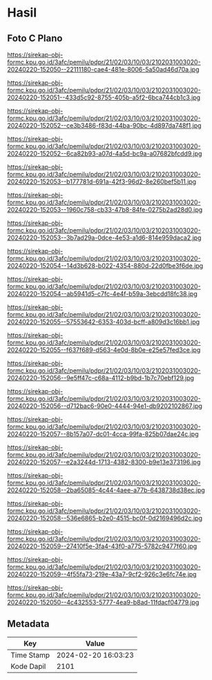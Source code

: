 # Hasil

## Foto C Plano

https://sirekap-obj-formc.kpu.go.id/3afc/pemilu/pdpr/21/02/03/10/03/2102031003020-20240220-152050--22111180-cae4-481e-8006-5a50ad46d70a.jpg

https://sirekap-obj-formc.kpu.go.id/3afc/pemilu/pdpr/21/02/03/10/03/2102031003020-20240220-152051--433d5c92-8755-405b-a5f2-6bca744cb1c3.jpg

https://sirekap-obj-formc.kpu.go.id/3afc/pemilu/pdpr/21/02/03/10/03/2102031003020-20240220-152052--ce3b3486-f83d-44ba-90bc-4d897da748f1.jpg

https://sirekap-obj-formc.kpu.go.id/3afc/pemilu/pdpr/21/02/03/10/03/2102031003020-20240220-152052--6ca82b93-a07d-4a5d-bc9a-a07682bfcdd9.jpg

https://sirekap-obj-formc.kpu.go.id/3afc/pemilu/pdpr/21/02/03/10/03/2102031003020-20240220-152053--b177781d-691a-42f3-96d2-8e260bef5b11.jpg

https://sirekap-obj-formc.kpu.go.id/3afc/pemilu/pdpr/21/02/03/10/03/2102031003020-20240220-152053--1960c758-cb33-47b8-84fe-0275b2ad28d0.jpg

https://sirekap-obj-formc.kpu.go.id/3afc/pemilu/pdpr/21/02/03/10/03/2102031003020-20240220-152053--3b7ad29a-0dce-4e53-a1d6-814e959daca2.jpg

https://sirekap-obj-formc.kpu.go.id/3afc/pemilu/pdpr/21/02/03/10/03/2102031003020-20240220-152054--14d3b628-b022-4354-880d-22d0fbe3f6de.jpg

https://sirekap-obj-formc.kpu.go.id/3afc/pemilu/pdpr/21/02/03/10/03/2102031003020-20240220-152054--ab5941d5-c7fc-4e4f-b59a-3ebcdd18fc38.jpg

https://sirekap-obj-formc.kpu.go.id/3afc/pemilu/pdpr/21/02/03/10/03/2102031003020-20240220-152055--57553642-6353-403d-bcff-a809d3c16bb1.jpg

https://sirekap-obj-formc.kpu.go.id/3afc/pemilu/pdpr/21/02/03/10/03/2102031003020-20240220-152055--f637f689-d563-4e0d-8b0e-e25e57fed3ce.jpg

https://sirekap-obj-formc.kpu.go.id/3afc/pemilu/pdpr/21/02/03/10/03/2102031003020-20240220-152056--9e5ff47c-c68a-4112-b9bd-1b7c70ebf129.jpg

https://sirekap-obj-formc.kpu.go.id/3afc/pemilu/pdpr/21/02/03/10/03/2102031003020-20240220-152056--d712bac6-90e0-4444-94e1-db9202102867.jpg

https://sirekap-obj-formc.kpu.go.id/3afc/pemilu/pdpr/21/02/03/10/03/2102031003020-20240220-152057--8b157a07-dc01-4cca-99fa-825b07dae24c.jpg

https://sirekap-obj-formc.kpu.go.id/3afc/pemilu/pdpr/21/02/03/10/03/2102031003020-20240220-152057--e2a3244d-1713-4382-8300-b9e13e373196.jpg

https://sirekap-obj-formc.kpu.go.id/3afc/pemilu/pdpr/21/02/03/10/03/2102031003020-20240220-152058--2ba65085-4c44-4aee-a77b-6438738d38ec.jpg

https://sirekap-obj-formc.kpu.go.id/3afc/pemilu/pdpr/21/02/03/10/03/2102031003020-20240220-152058--536e6865-b2e0-4515-bc0f-0d2169496d2c.jpg

https://sirekap-obj-formc.kpu.go.id/3afc/pemilu/pdpr/21/02/03/10/03/2102031003020-20240220-152059--27410f5e-3fa4-43f0-a775-5782c9477f60.jpg

https://sirekap-obj-formc.kpu.go.id/3afc/pemilu/pdpr/21/02/03/10/03/2102031003020-20240220-152059--4f55fa73-219e-43a7-9cf2-926c3e6fc74e.jpg

https://sirekap-obj-formc.kpu.go.id/3afc/pemilu/pdpr/21/02/03/10/03/2102031003020-20240220-152050--4c432553-5777-4ea9-b8ad-11fdacf04779.jpg


## Metadata

| Key        | Value               |
| ---------- | ------------------- |
| Time Stamp | 2024-02-20 16:03:23 |
| Kode Dapil | 2101                |



